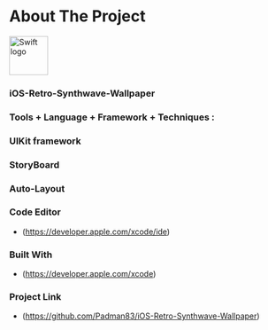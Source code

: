# About The Project 

<img src="https://swift.org/assets/images/swift.svg" alt="Swift logo" height="70" >

### iOS-Retro-Synthwave-Wallpaper


### Tools + Language + Framework + Techniques :

### UIKit framework

### StoryBoard

### Auto-Layout

### Code Editor

* (https://developer.apple.com/xcode/ide)

### Built With

* (https://developer.apple.com/xcode)

### Project Link

* (https://github.com/Padman83/iOS-Retro-Synthwave-Wallpaper)
